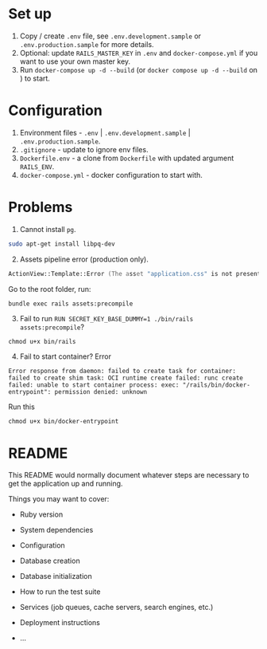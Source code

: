 # Set up

1. Copy / create `.env` file, see `.env.development.sample` or `.env.production.sample` for more details.
2. Optional: update `RAILS_MASTER_KEY` in `.env` and `docker-compose.yml` if you want to use your own master key.
3. Run `docker-compose up -d --build` (or `docker compose up -d --build` on ) to start.

# Configuration

1. Environment files - `.env` | `.env.development.sample` | `.env.production.sample`.
2. `.gitignore` - update to ignore env files.
3. `Dockerfile.env` - a clone from `Dockerfile` with updated argument `RAILS_ENV`.
4. `docker-compose.yml` - docker configuration to start with.

# Problems

1. Cannot install `pg`.

```zsh
sudo apt-get install libpq-dev
```

2. Assets pipeline error (production only).

```zsh
ActionView::Template::Error (The asset "application.css" is not present in the asset pipeline.):
```

Go to the root folder, run:

```zsh
bundle exec rails assets:precompile
```

3. Fail to run `RUN SECRET_KEY_BASE_DUMMY=1 ./bin/rails assets:precompile`?

```
chmod u+x bin/rails
```

4. Fail to start container?
   Error

```
Error response from daemon: failed to create task for container: failed to create shim task: OCI runtime create failed: runc create failed: unable to start container process: exec: "/rails/bin/docker-entrypoint": permission denied: unknown
```

Run this

```
chmod u+x bin/docker-entrypoint
```

# README

This README would normally document whatever steps are necessary to get the
application up and running.

Things you may want to cover:

- Ruby version

- System dependencies

- Configuration

- Database creation

- Database initialization

- How to run the test suite

- Services (job queues, cache servers, search engines, etc.)

- Deployment instructions

- ...
